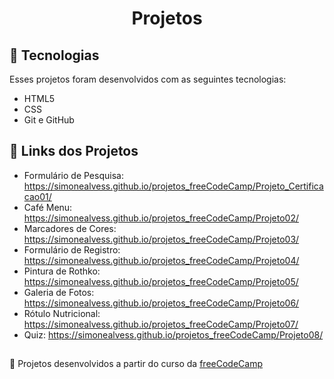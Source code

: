 <h1 align="center"> Projetos </h1>

## 🚀 Tecnologias

Esses projetos foram desenvolvidos com as seguintes tecnologias:

- HTML5
- CSS
- Git e GitHub

## 🔗 Links dos Projetos
  
- Formulário de Pesquisa: https://simonealvess.github.io/projetos_freeCodeCamp/Projeto_Certificacao01/
- Café Menu: https://simonealvess.github.io/projetos_freeCodeCamp/Projeto02/
- Marcadores de Cores: https://simonealvess.github.io/projetos_freeCodeCamp/Projeto03/
- Formulário de Registro: https://simonealvess.github.io/projetos_freeCodeCamp/Projeto04/
- Pintura de Rothko: https://simonealvess.github.io/projetos_freeCodeCamp/Projeto05/
- Galeria de Fotos: https://simonealvess.github.io/projetos_freeCodeCamp/Projeto06/
- Rótulo Nutricional: https://simonealvess.github.io/projetos_freeCodeCamp/Projeto07/
- Quiz: https://simonealvess.github.io/projetos_freeCodeCamp/Projeto08/

##
<p>📌 Projetos desenvolvidos a partir do curso da <a href="https://www.freecodecamp.org/portuguese/learn/">freeCodeCamp</a></p>

  
 
  
 
  
  
  


